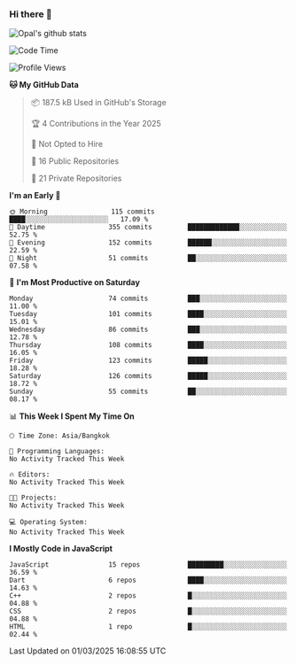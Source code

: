 ### Hi there 👋

![Opal's github stats](https://github-readme-stats.vercel.app/api?username=coolkidneversleep&count_private=true&show_icons=true&theme=radical)


<!--START_SECTION:waka-->
![Code Time](http://img.shields.io/badge/Code%20Time-64%20hrs%2038%20mins-blue)

![Profile Views](http://img.shields.io/badge/Profile%20Views-0-blue)

**🐱 My GitHub Data** 

> 📦 187.5 kB Used in GitHub's Storage 
 > 
> 🏆 4 Contributions in the Year 2025
 > 
> 🚫 Not Opted to Hire
 > 
> 📜 16 Public Repositories 
 > 
> 🔑 21 Private Repositories 
 > 
**I'm an Early 🐤** 

```text
🌞 Morning                115 commits         ████░░░░░░░░░░░░░░░░░░░░░   17.09 % 
🌆 Daytime                355 commits         █████████████░░░░░░░░░░░░   52.75 % 
🌃 Evening                152 commits         ██████░░░░░░░░░░░░░░░░░░░   22.59 % 
🌙 Night                  51 commits          ██░░░░░░░░░░░░░░░░░░░░░░░   07.58 % 
```
📅 **I'm Most Productive on Saturday** 

```text
Monday                   74 commits          ███░░░░░░░░░░░░░░░░░░░░░░   11.00 % 
Tuesday                  101 commits         ████░░░░░░░░░░░░░░░░░░░░░   15.01 % 
Wednesday                86 commits          ███░░░░░░░░░░░░░░░░░░░░░░   12.78 % 
Thursday                 108 commits         ████░░░░░░░░░░░░░░░░░░░░░   16.05 % 
Friday                   123 commits         █████░░░░░░░░░░░░░░░░░░░░   18.28 % 
Saturday                 126 commits         █████░░░░░░░░░░░░░░░░░░░░   18.72 % 
Sunday                   55 commits          ██░░░░░░░░░░░░░░░░░░░░░░░   08.17 % 
```


📊 **This Week I Spent My Time On** 

```text
🕑︎ Time Zone: Asia/Bangkok

💬 Programming Languages: 
No Activity Tracked This Week

🔥 Editors: 
No Activity Tracked This Week

🐱‍💻 Projects: 
No Activity Tracked This Week

💻 Operating System: 
No Activity Tracked This Week
```

**I Mostly Code in JavaScript** 

```text
JavaScript               15 repos            █████████░░░░░░░░░░░░░░░░   36.59 % 
Dart                     6 repos             ████░░░░░░░░░░░░░░░░░░░░░   14.63 % 
C++                      2 repos             █░░░░░░░░░░░░░░░░░░░░░░░░   04.88 % 
CSS                      2 repos             █░░░░░░░░░░░░░░░░░░░░░░░░   04.88 % 
HTML                     1 repo              █░░░░░░░░░░░░░░░░░░░░░░░░   02.44 % 
```




 Last Updated on 01/03/2025 16:08:55 UTC
<!--END_SECTION:waka-->
